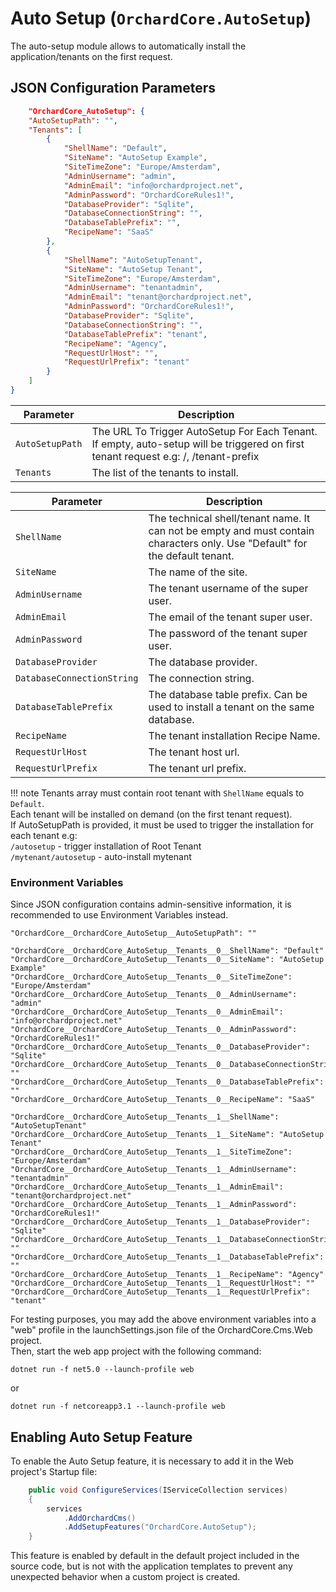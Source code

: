 # Auto Setup (`OrchardCore.AutoSetup`)

The auto-setup module allows to automatically install the application/tenants on the first request.

## JSON Configuration Parameters

```json
    "OrchardCore_AutoSetup": {
    "AutoSetupPath": "",
    "Tenants": [
        {
            "ShellName": "Default",
            "SiteName": "AutoSetup Example",
            "SiteTimeZone": "Europe/Amsterdam",
            "AdminUsername": "admin",
            "AdminEmail": "info@orchardproject.net",
            "AdminPassword": "OrchardCoreRules1!",
            "DatabaseProvider": "Sqlite",
            "DatabaseConnectionString": "",
            "DatabaseTablePrefix": "",
            "RecipeName": "SaaS"
        },
        {
            "ShellName": "AutoSetupTenant",
            "SiteName": "AutoSetup Tenant",
            "SiteTimeZone": "Europe/Amsterdam",
            "AdminUsername": "tenantadmin",
            "AdminEmail": "tenant@orchardproject.net",
            "AdminPassword": "OrchardCoreRules1!",
            "DatabaseProvider": "Sqlite",
            "DatabaseConnectionString": "",
            "DatabaseTablePrefix": "tenant",
            "RecipeName": "Agency",
            "RequestUrlHost": "",
            "RequestUrlPrefix": "tenant"
        }
    ]
}
```

| Parameter | Description |
| --- | --- |
| `AutoSetupPath` | The URL To Trigger AutoSetup For Each Tenant. If empty, auto-setup will be triggered on first tenant request e.g: /, /tenant-prefix |
| `Tenants` | The list of the tenants to install. |

| Parameter | Description |
| --- | --- |
| `ShellName` | The technical shell/tenant name. It can not be empty and must contain characters only. Use "Default" for the default tenant. |
| `SiteName` | The name of the site. |
| `AdminUsername` | The tenant username of the super user. |
| `AdminEmail` | The email of the tenant super user. |
| `AdminPassword` | The password of the tenant super user. |
| `DatabaseProvider` | The database provider. |
| `DatabaseConnectionString` | The connection string. |
| `DatabaseTablePrefix` | The database table prefix. Can be used to install a tenant on the same database. |
| `RecipeName` | The tenant installation Recipe Name. |
| `RequestUrlHost` | The tenant host url. |
| `RequestUrlPrefix` | The tenant url prefix. |

!!! note
    Tenants array must contain root tenant with `ShellName` equals to `Default`.  
    Each tenant will be installed on demand (on the first tenant request).  
    If AutoSetupPath is provided, it must be used to trigger the installation for each tenant e.g:  
    `/autosetup` - trigger installation of Root Tenant  
    `/mytenant/autosetup` - auto-install mytenant

### Environment Variables

Since JSON configuration contains admin-sensitive information, it is recommended to use Environment Variables instead.

```
"OrchardCore__OrchardCore_AutoSetup__AutoSetupPath": ""

"OrchardCore__OrchardCore_AutoSetup__Tenants__0__ShellName": "Default"
"OrchardCore__OrchardCore_AutoSetup__Tenants__0__SiteName": "AutoSetup Example"
"OrchardCore__OrchardCore_AutoSetup__Tenants__0__SiteTimeZone": "Europe/Amsterdam"
"OrchardCore__OrchardCore_AutoSetup__Tenants__0__AdminUsername": "admin"
"OrchardCore__OrchardCore_AutoSetup__Tenants__0__AdminEmail": "info@orchardproject.net"
"OrchardCore__OrchardCore_AutoSetup__Tenants__0__AdminPassword": "OrchardCoreRules1!"
"OrchardCore__OrchardCore_AutoSetup__Tenants__0__DatabaseProvider": "Sqlite"
"OrchardCore__OrchardCore_AutoSetup__Tenants__0__DatabaseConnectionString": ""
"OrchardCore__OrchardCore_AutoSetup__Tenants__0__DatabaseTablePrefix": ""
"OrchardCore__OrchardCore_AutoSetup__Tenants__0__RecipeName": "SaaS"

"OrchardCore__OrchardCore_AutoSetup__Tenants__1__ShellName": "AutoSetupTenant"
"OrchardCore__OrchardCore_AutoSetup__Tenants__1__SiteName": "AutoSetup Tenant"
"OrchardCore__OrchardCore_AutoSetup__Tenants__1__SiteTimeZone": "Europe/Amsterdam"
"OrchardCore__OrchardCore_AutoSetup__Tenants__1__AdminUsername": "tenantadmin"
"OrchardCore__OrchardCore_AutoSetup__Tenants__1__AdminEmail": "tenant@orchardproject.net"
"OrchardCore__OrchardCore_AutoSetup__Tenants__1__AdminPassword": "OrchardCoreRules1!"
"OrchardCore__OrchardCore_AutoSetup__Tenants__1__DatabaseProvider": "Sqlite"
"OrchardCore__OrchardCore_AutoSetup__Tenants__1__DatabaseConnectionString": ""
"OrchardCore__OrchardCore_AutoSetup__Tenants__1__DatabaseTablePrefix": ""
"OrchardCore__OrchardCore_AutoSetup__Tenants__1__RecipeName": "Agency"
"OrchardCore__OrchardCore_AutoSetup__Tenants__1__RequestUrlHost": ""
"OrchardCore__OrchardCore_AutoSetup__Tenants__1__RequestUrlPrefix": "tenant"
```

For testing purposes, you may add the above environment variables into a "web" profile in the launchSettings.json file of the OrchardCore.Cms.Web project.  
Then, start the web app project with the following command:

```
dotnet run -f net5.0 --launch-profile web
```

or 

```
dotnet run -f netcoreapp3.1 --launch-profile web
```

## Enabling Auto Setup Feature

To enable the Auto Setup feature, it is necessary to add it in the Web project's Startup file:

```csharp
    public void ConfigureServices(IServiceCollection services)
    {
        services
            .AddOrchardCms()
            .AddSetupFeatures("OrchardCore.AutoSetup");
    }
```

This feature is enabled by default in the default project included in the source code, but
is not with the application templates to prevent any unexpected behavior when a custom project
is created.
